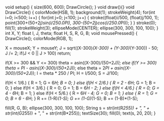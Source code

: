 void setup()
{
  size(600, 600);
 DrawCircle();
}
void draw(){}
void DrawCircle()
{
  colorMode(HSB, 1);
  background(1);
  strokeWeight(4);
  for(int i=0; i<500; i++)
  {
    for(int j=0; j<100; j++)
    {
      stroke((float)i/500, (float)j/100, 1);
      point(300+(50+2*j)*sin(i/250.0*PI), 300-(50+2*j)*cos(i/250.0*PI));
    }
  }
  stroke(0);
  fill(1);
  strokeWeight(3);
  ellipseMode(CENTER);
  ellipse(300, 300, 100, 100);
}
int X, Y;
float I, J, theta;
float H, S, R, G, B;
void mousePressed()
{
  DrawCircle();
  colorMode(RGB, 1);
  
  X = mouseX;
  Y = mouseY;
  J = sqrt((X-300)*(X-300) + (Y-300)*(Y-300)) - 50;
  J /= 2;
  if(J < 0 || J > 100) return;
  
  if(X >= 300 && Y <= 300) theta = asin((X-300)/(50+2*J));
  else if(Y >= 300) theta = PI - asin((X-300)/(50+2*J));
  else theta = 2*PI + asin((X-300)/(50+2*J));
  I = theta * 250 / PI;
  H = I/500;
  S = J/100;
  
  if(H < 1/6.)
  {
    R = 1;
    G = 6*H;
    B = 0;
  }
  else if(H < 2/6.)
  {
    R = 2 - 6*H;
    G = 1;
    B = 0;
  }
  else if(H < 3/6.)
  {
    R = 0;
    G = 1;
    B = 6*H - 2;
  }
  else if(H < 4/6.)
  {
    R = 0;
    G = 4 - 6*H;
    B = 1;
  }
  else if(H < 5/6.)
  {
    R = 6*H - 4;
    G = 0;
    B = 1;
  }
  else
  {
    R = 1;
    G = 0;
    B = 6 - 6*H;
  }
  R += (1-R)*(1-S);
  G += (1-G)*(1-S);
  B += (1-B)*(1-S);
  
  fill(R, G, B);
  ellipse(300, 300, 100, 100);
  String s = str(int(R*255)) + ", " + str(int(G*255)) + ", " + str(int(B*255));
  textSize(30); fill(0); text(s, 20, 20);
}
